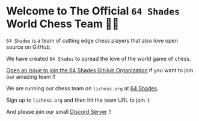 # Welcome to The Official `64 Shades` World Chess Team 🚀🚀

`64 Shades` is a team of cutting edge chess players that also love open source on GitHub.

We have created `64 Shades` to spread the love of the world game of chess.

[Open an issue to join the 64 Shades GitHub Organization](https://github.com/64-shades/join/issues/new?assignees=&labels=invite+me+to+the+organisation&template=invitation.yml&title=Please+invite+me+to+the+64+Shades+GitHub+Community+Organization) if you want to join our amazing team !!

We are running our chess team on `lichess.org` at [64 Shades](https://lichess.org/team/64-shades).

Sign up to `lichess.org` and then hit the team URL to join :)

And please join our small [Discord Server](https://discord.gg/xKQvGEFgbD) !!
